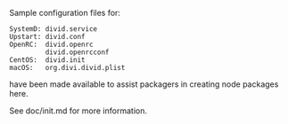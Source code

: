 Sample configuration files for:
```
SystemD: divid.service
Upstart: divid.conf
OpenRC:  divid.openrc
         divid.openrcconf
CentOS:  divid.init
macOS:   org.divi.divid.plist
```
have been made available to assist packagers in creating node packages here.

See doc/init.md for more information.
